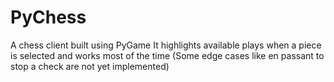 # PyChess

A chess client built using PyGame
It highlights available plays when a piece is selected and works most of the time (Some edge cases like en passant to stop a check are not yet implemented)
